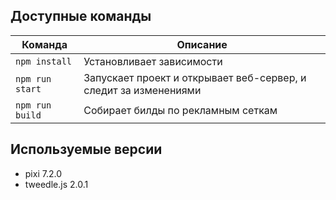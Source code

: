 ## Доступные команды
| Команда | Описание |
|---------|----------|
| `npm install` | Установливает зависимости |
| `npm run start` | Запускает проект и открывает веб-сервер, и следит за изменениями |
| `npm run build` | Собирает билды по рекламным сеткам |

##  Используемые версии

* pixi 7.2.0
* tweedle.js 2.0.1